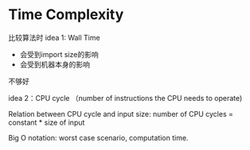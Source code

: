 # Time Complexity

比较算法时 idea 1: Wall Time 

* 会受到import size的影响
* 会受到机器本身的影响

不够好

idea 2：CPU cycle （number of instructions the CPU needs to operate\)

Relation between CPU cycle and input size: number of CPU cycles = constant \* size of input



Big O notation: worst case scenario, computation time.

